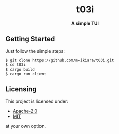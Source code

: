 <div align="center">
    <h1>t03i</h1>
    <strong>A simple TUI</strong>
</div>

## Getting Started

Just follow the simple steps:

```console
$ git clone https://github.com/m-ikiara/t03i.git
$ cd t03i
$ cargo build
$ cargo run client
```

## Licensing

This project is licensed under:

- [Apache-2.0](./LICENSE)
- [MIT](./LICENSE)

at your own option.
